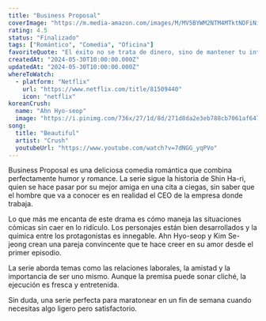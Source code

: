 ```yaml
---
title: "Business Proposal"
coverImage: "https://m.media-amazon.com/images/M/MV5BYWM2NTM4MTktNDFiNi00NTI3LThiZTgtZmJiZTQ2NzdhNDE3XkEyXkFqcGc@._V1_FMjpg_UX1000_.jpg"
rating: 4.5
status: "Finalizado"
tags: ["Romántico", "Comedia", "Oficina"]
favoriteQuote: "El éxito no se trata de dinero, sino de mantener tu integridad."
createdAt: "2024-05-30T10:00:00.000Z"
updatedAt: "2024-05-30T10:00:00.000Z"
whereToWatch:
  - platform: "Netflix"
    url: "https://www.netflix.com/title/81509440"
    icon: "netflix"
koreanCrush:
  name: "Ahn Hyo-seop"
  image: "https://i.pinimg.com/736x/27/1d/8d/271d8da2e3eb788cb7061af64705a7d8.jpg"
song:
  title: "Beautiful"
  artist: "Crush"
  youtubeUrl: "https://www.youtube.com/watch?v=7dNGG_yqPVo"
---
```


Business Proposal es una deliciosa comedia romántica que combina perfectamente humor y romance. La serie sigue la historia de Shin Ha-ri, quien se hace pasar por su mejor amiga en una cita a ciegas, sin saber que el hombre que va a conocer es en realidad el CEO de la empresa donde trabaja.

Lo que más me encanta de este drama es cómo maneja las situaciones cómicas sin caer en lo ridículo. Los personajes están bien desarrollados y la química entre los protagonistas es innegable. Ahn Hyo-seop y Kim Se-jeong crean una pareja convincente que te hace creer en su amor desde el primer episodio.

La serie aborda temas como las relaciones laborales, la amistad y la importancia de ser uno mismo. Aunque la premisa puede sonar cliché, la ejecución es fresca y entretenida.

Sin duda, una serie perfecta para maratonear en un fin de semana cuando necesitas algo ligero pero satisfactorio.
